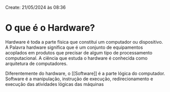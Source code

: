 Create: 21/05/2024 às 08:36

# **O que é o Hardware?**
Hardware é toda a parte física que constitui um computador ou dispositivo. A Palavra hardware significa que é um conjunto de equipamentos acoplados em produtos que precisar de algum tipo de processamento computacional. A ciência que estuda o hardware é conhecida como arquitetura de computadores.

Diferentemente do hardware, o [[Software]] é a parte lógica do computador. Software é a manipulação, instrução de execução, redirecionamento e execução das atividades lógicas das máquinas


